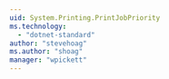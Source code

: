 ```yaml
---
uid: System.Printing.PrintJobPriority
ms.technology: 
  - "dotnet-standard"
author: "stevehoag"
ms.author: "shoag"
manager: "wpickett"
---
```

